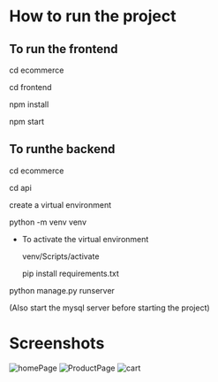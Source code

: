 
# How to run the project

## To run the frontend

cd ecommerce

cd frontend

npm install 

npm start

## To runthe backend 

cd ecommerce

cd api

create a virtual environment

python -m venv venv 

- To activate the virtual environment

  venv/Scripts/activate

  pip install requirements.txt

python manage.py runserver

(Also start the mysql server before starting the project)

# Screenshots
![homePage](https://github.com/arjunvilasp/Coapps-Project/assets/108401864/1c90ea6b-8ffd-421b-9d81-454a56a8453f)
![ProductPage](https://github.com/arjunvilasp/Coapps-Project/assets/108401864/391b5762-ed0f-407b-83ae-b24b3f81d4f4)
![cart](https://github.com/arjunvilasp/Coapps-Project/assets/108401864/8dbfbba8-390c-4367-90fc-a8a6c08d6d72)

